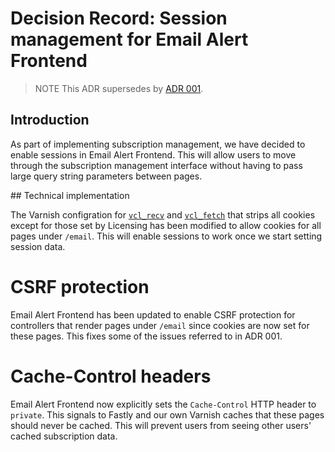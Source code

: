 # Decision Record: Session management for Email Alert Frontend

> NOTE
> This ADR supersedes by [ADR 001](adr-001-sessions.md).

## Introduction

As part of implementing subscription management, we have decided to enable sessions in Email Alert Frontend. This will allow users to move through the subscription management interface without having to pass large query string parameters between pages.

## Technical implementation

The Varnish configration for [`vcl_recv`](https://github.com/alphagov/govuk-puppet/blob/a6c51d887a6501f02766b7279127b60f02037a7f/modules/varnish/templates/default.vcl.erb#L83) and [`vcl_fetch`](https://github.com/alphagov/govuk-puppet/blob/a6c51d887a6501f02766b7279127b60f02037a7f/modules/varnish/templates/default.vcl.erb#L119) that strips all cookies except for those set by Licensing has been modified to allow cookies for all pages under `/email`. This will enable sessions to work once we start setting session data.

# CSRF protection

Email Alert Frontend has been updated to enable CSRF protection for controllers that render pages under `/email` since cookies are now set for these pages. This fixes some of the issues referred to in ADR 001.

# Cache-Control headers

Email Alert Frontend now explicitly sets the `Cache-Control` HTTP header to `private`. This signals to Fastly and our own Varnish caches that these pages should never be cached. This will prevent users from seeing other users' cached subscription data.
